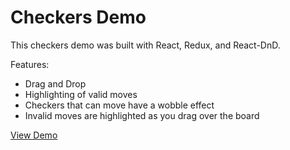 # Checkers Demo

This checkers demo was built with React, Redux, and React-DnD.

Features:
- Drag and Drop
- Highlighting of valid moves
- Checkers that can move have a wobble effect
- Invalid moves are highlighted as you drag over the board

[View Demo](https://antew.github.io/checkers)